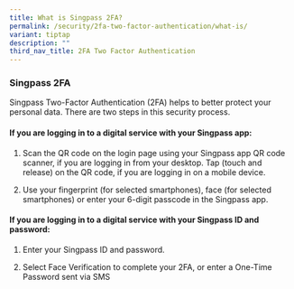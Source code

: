 ```yaml
---
title: What is Singpass 2FA?
permalink: /security/2fa-two-factor-authentication/what-is/
variant: tiptap
description: ""
third_nav_title: 2FA Two Factor Authentication
---
```

<h3>Singpass 2FA</h3>
<p>Singpass Two-Factor Authentication (2FA) helps to better protect your
personal data. There are two steps in this security process.</p>
<h4>If you are logging in to a digital service with your Singpass app:</h4>
<ol data-tight="true" class="tight">
<li>
<p>Scan the QR code on the login page using your Singpass app QR code scanner,
if you are logging in from your desktop. Tap (touch and release) on the
QR code, if you are logging in on a mobile device.</p>
</li>
<li>
<p>Use your fingerprint (for selected smartphones), face (for selected smartphones)
or enter your 6-digit passcode in the Singpass app.</p>
</li>
</ol>
<h4>If you are logging in to a digital service with your Singpass ID and password:</h4>
<ol data-tight="true" class="tight">
<li>
<p>Enter your Singpass ID and password.</p>
</li>
<li>
<p>Select Face Verification to complete your 2FA, or enter a One-Time Password
sent via SMS</p>
</li>
</ol>
<p></p>